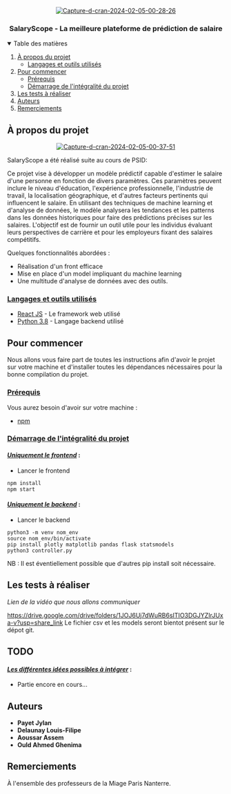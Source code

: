 <p align="center">
<a href="https://imgbb.com/"><img src="https://i.ibb.co/1sQLWNm/Capture-d-cran-2024-02-05-00-28-26.png" alt="Capture-d-cran-2024-02-05-00-28-26" border="0"></a></p>

<h3 align="center">SalaryScope - La meilleure plateforme de prédiction de salaire</h3>


<details open="open">
  <summary>Table des matières</summary>
  <ol>
    <li>
      <a href="projet">À propos du projet</a>
      <ul>
        <li><a href="#langages-et-outils">Langages et outils utilisés</a></li>
      </ul>
    </li>
    <li>
      <a href="#commencer">Pour commencer</a>
      <ul>
        <li><a href="#prerequis">Prérequis</a></li>
        <li><a href="#demarrage-global">Démarrage de l'intégralité du projet</a></li>
      </ul>
    </li>
    <li><a href="#tests">Les tests à réaliser</a></li>
    <li><a href="#auteurs">Auteurs</a></li>
    <li><a href="#remerciements">Remerciements</a></li>
  </ol>
</details>

## <div id="projet">À propos du projet</div>

<p align="center">
<a href="https://ibb.co/J5kGTtv"><img src="https://i.ibb.co/qk1c8jN/Capture-d-cran-2024-02-05-00-37-51.png" alt="Capture-d-cran-2024-02-05-00-37-51" border="0"></a></p>

SalaryScope a été réalisé suite au cours de PSID:

Ce projet vise à développer un modèle prédictif capable d'estimer le salaire d'une personne en fonction de divers paramètres. Ces paramètres peuvent inclure le niveau d'éducation, l'expérience professionnelle, l'industrie de travail, la localisation géographique, et d'autres facteurs pertinents qui influencent le salaire. En utilisant des techniques de machine learning et d'analyse de données, le modèle analysera les tendances et les patterns dans les données historiques pour faire des prédictions précises sur les salaires. L'objectif est de fournir un outil utile pour les individus évaluant leurs perspectives de carrière et pour les employeurs fixant des salaires compétitifs.

Quelques fonctionnalités abordées :

* Réalisation d'un front efficace
* Mise en place d'un model impliquant du machine learning
* Une multitude d'analyse de données avec des outils.

### <div id="langages-et-outils"><ins>Langages et outils utilisés</ins></div>

* [React JS](https://fr.legacy.reactjs.org) - Le framework web utilisé
* [Python 3.8](https://www.python.org) -  Langage backend utilisé

## <div id="commencer">Pour commencer</div>

Nous allons vous faire part de toutes les instructions afin d'avoir le projet sur votre machine et
d'installer toutes les dépendances nécessaires pour la bonne compilation du projet.

### <div id="prerequis"><ins>Prérequis</ins>
Vous aurez besoin d'avoir sur votre machine :
* [npm](https://www.npmjs.com/get-npm)


### <div id="demarrage-global"><ins>Démarrage de l'intégralité du projet</ins></div>

#### <ins>_Uniquement le frontend_</ins> :

- Lancer le frontend

```
npm install
npm start
```


#### <ins>_Uniquement le backend_</ins> :

- Lancer le backend

```
python3 -m venv nom_env
source nom_env/bin/activate
pip install plotly matplotlib pandas flask statsmodels
python3 controller.py
```
NB : Il est éventiellement possible que d'autres pip install soit nécessaire.

## <div id="tests">Les tests à réaliser</div>

*Lien de la vidéo que nous allons communiquer*

https://drive.google.com/drive/folders/1JOJ6Uj7dWuRB6sITIO3DGJYZIrJUxa-v?usp=share_link
Le fichier csv et les models seront bientot présent sur le dépot git.
## <div id="issues">TODO</div>
#### <ins>_Les différentes idées possibles à intégrer_</ins> :
- Partie encore en cours...

## <div id="auteurs">Auteurs</div>

* **Payet Jylan**
* **Delaunay Louis-Filipe**
* **Aoussar Assem** 
* **Ould Ahmed Ghenima**  

<!-- REMERCIEMENTS -->
## <div id="remerciements">Remerciements</div>

À l'ensemble des professeurs de la Miage Paris Nanterre.
